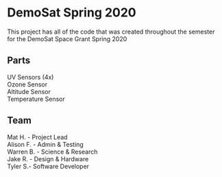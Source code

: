 # DemoSat Spring 2020

This project has all of the code that was created throughout the semester for the DemoSat Space Grant Spring 2020

## Parts

UV Sensors (4x)  
Ozone Sensor  
Altitude Sensor  
Temperature Sensor  

## Team

Mat H. - Project Lead  
Alison F. - Admin & Testing  
Warren B. - Science & Research  
Jake R. - Design & Hardware   
Tyler S.- Software Developer  

